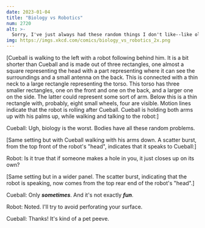 ```yaml
---
date: 2023-01-04
title: "Biology vs Robotics"
num: 2720
alt: >-
  Sorry, I've just always had these random things I don't like--like olives, or robots drilling holes in me without warning.
img: https://imgs.xkcd.com/comics/biology_vs_robotics_2x.png
---
```

[Cueball is walking to the left with a robot following behind him. It is a bit shorter than Cueball and is made out of three rectangles, one almost a square representing the head with a part representing where it can see the surroundings and a small antenna on the back. This is connected with a thin neck to a large rectangle representing the torso. This torso has three smaller rectangles, one on the front and one on the back, and a larger one on the side. The latter could represent some sort of arm. Below this is a thin rectangle with, probably, eight small wheels, four are visible. Motion lines indicate that the robot is rolling after Cueball. Cueball is holding both arms up with his palms up, while walking and talking to the robot:]

Cueball: Ugh, biology is the worst. Bodies have all these random problems.

[Same setting but with Cueball walking with his arms down. A scatter burst, from the top front of the robot's "head", indicates that it speaks to Cueball:]

Robot: Is it true that if someone makes a hole in you, it just closes up on its own?

[Same setting but in a wider panel. The scatter burst, indicating that the robot is speaking, now comes from the top rear end of the robot's "head".]

Cueball: Only ***sometimes***. And it's not exactly ***fun***.

Robot: Noted. I'll try to avoid perforating your surface.

Cueball: Thanks! It's kind of a pet peeve.